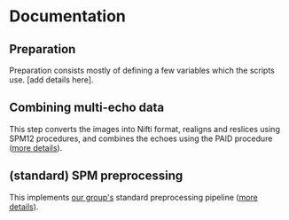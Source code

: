 # Documentation

## Preparation

Preparation consists mostly of defining a few variables which the scripts use. [add details here].

## Combining multi-echo data

This step converts the images into Nifti format, realigns and reslices using SPM12 procedures, and combines the echoes using the PAID procedure ([more details](pages/combining.md)).


## (standard) SPM preprocessing
This implements [our group's](http://www.decisionneurosciencelab.com) standard preprocessing pipeline ([more details](pages/preprocessing.md)). 